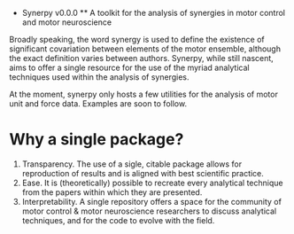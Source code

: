 * Synerpy v0.0.0
** A toolkit for the analysis of synergies in motor control and motor neuroscience

Broadly speaking, the word synergy is used to define the existence of significant covariation between elements of the motor ensemble, although the exact definition varies between authors. Synerpy, while still nascent, aims to offer a single resource for the use of the myriad analytical techniques used within the analysis of synergies.

At the moment, synerpy only hosts a few utilities for the analysis of motor unit and force data. Examples are soon to follow.

# Why a single package?
1. Transparency. The use of a sigle, citable package allows for reproduction of results and is aligned with best scientific practice.
2. Ease. It is (theoretically) possible to recreate every analytical technique from the papers within which they are presented.
3. Interpretability. A single repository offers a space for the community of motor control & motor neuroscience researchers to discuss analytical techniques, and for the code to evolve with the field.